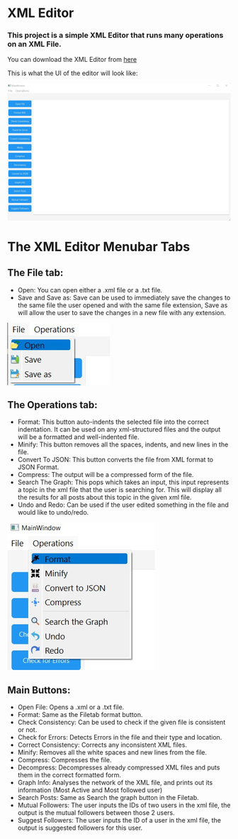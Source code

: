 # XML Editor

### This project is a simple XML Editor that runs many operations on an XML File.

You can download the XML Editor from [here](https://drive.google.com/file/d/1BYXo02YTunAQo-e_ypvv8viLTliNOdQl/view?usp=share_link)

This is what the UI of the editor will look like:

![mainWindow](imgs./MainWindow.jpg)


# The XML Editor Menubar Tabs
## The File tab:
* Open: You can open either a .xml file or a .txt file.
* Save and Save as: Save can be used to immediately save the changes to the same file the user opened and with the same file extension, Save as will allow the user to save the changes in a new file with any extension.

![FileTab](imgs./File.jpg)


## The Operations tab:
* Format: This button auto-indents the selected file into the correct indentation. It can be used on any xml-structured files and the output will be a formatted and well-indented file.
* Minify: This button removes all the spaces, indents, and new lines in the file.
* Convert To JSON: This button converts the file from XML format to JSON Format.
* Compress: The output will be a compressed form of the file.
* Search The Graph: This pops which takes an input, this input represents a topic in the xml file that the user is searching for. This will display all the results for all posts about this topic in the given xml file.
* Undo and Redo: Can be used if the user edited something in the file and would like to undo/redo.

![OperationsTab](imgs./Operations.jpg)


## Main Buttons:
* Open File: Opens a .xml or a .txt file.
* Format: Same as the Filetab format button.
* Check Consistency: Can be used to check if the given file is consistent or not.
* Check for Errors: Detects Errors in the file and their type and location.
* Correct Consistency: Corrects any inconsistent XML files.
* Minify: Removes all the white spaces and new lines from the file.
* Compress: Compresses the file.
* Decompress: Decompresses already compressed XML files and puts them in the correct formatted form.
* Graph Info: Analyses the network of the XML file, and prints out its information (Most Active and Most followed user)
* Search Posts: Same as Search the graph button in the Filetab.
* Mutual Followers: The user inputs the IDs of two users in the xml file, the output is the mutual followers between those 2 users.
* Suggest Followers: The user inputs the ID of a user in the xml file, the output is suggested followers for this user.
